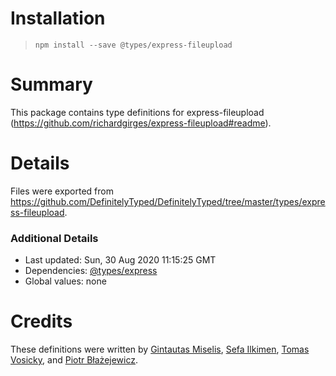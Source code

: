 # Installation
> `npm install --save @types/express-fileupload`

# Summary
This package contains type definitions for express-fileupload (https://github.com/richardgirges/express-fileupload#readme).

# Details
Files were exported from https://github.com/DefinitelyTyped/DefinitelyTyped/tree/master/types/express-fileupload.

### Additional Details
 * Last updated: Sun, 30 Aug 2020 11:15:25 GMT
 * Dependencies: [@types/express](https://npmjs.com/package/@types/express)
 * Global values: none

# Credits
These definitions were written by [Gintautas Miselis](https://github.com/Naktibalda), [Sefa Ilkimen](https://github.com/silkimen), [Tomas Vosicky](https://github.com/vosatom), and [Piotr Błażejewicz](https://github.com/peterblazejewicz).

